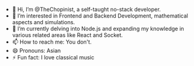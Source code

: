 - 👋 Hi, I’m @TheChopinist, a self-taught no-stack developer.
- 👀 I’m interested in Frontend and Backend Development, mathematical aspects and simulations.
- 🌱 I’m currently delving into Node.js and expanding my knowledge in various related areas like React and Socket.
- 📫 How to reach me: You don't.
- 😄 Pronouns: Asian
- ⚡ Fun fact: I love classical music
